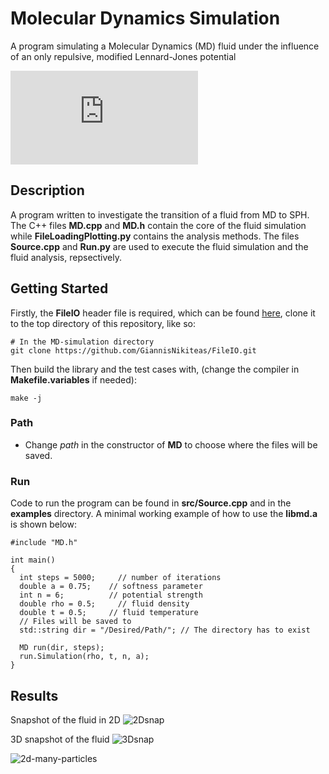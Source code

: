 # Molecular Dynamics Simulation

A program simulating a Molecular Dynamics (MD) fluid under the influence of an only repulsive, modified Lennard-Jones potential

![first eq](http://latex.codecogs.com/gif.latex?%5Cphi_%7Bij%7D%20%28r%29%20%3D%20%5Cvarepsilon%5Cbigg%28%5Cdfrac%7B%5Csigma%7D%7B%28r%5E%7B2%7D%20&plus;%20A%29%7D%5Cbigg%29%5E%5Cfrac%7Bn%7D%7B2%7D)


## Description
A program written to investigate the transition of a fluid from MD to SPH. The C++ files **MD.cpp** and **MD.h** contain the core of the fluid simulation while **FileLoadingPlotting.py** contains the analysis methods. The files **Source.cpp** and **Run.py** are used to execute the fluid simulation and the fluid analysis, repsectively.

## Getting Started
Firstly, the **FileIO** header file is required, which can be found [here](https://github.com/GiannisNikiteas/FileIO.git), clone it to the top directory of this repository, like so:
```
# In the MD-simulation directory
git clone https://github.com/GiannisNikiteas/FileIO.git
```

Then build the library and the test cases with, (change the compiler in **Makefile.variables** if needed):
```
make -j
```

### Path
* Change *path* in the constructor of **MD** to choose where the files will be saved.


### Run
Code to run the program can be found in **src/Source.cpp** and in the **examples** directory.
A minimal working example of how to use the **libmd.a** is shown below:

```
#include "MD.h"

int main()
{
  int steps = 5000; 	// number of iterations
  double a = 0.75; 	  // softness parameter
  int n = 6;  	      // potential strength
  double rho = 0.5; 	// fluid density
  double t = 0.5;     // fluid temperature
  // Files will be saved to
  std::string dir = "/Desired/Path/"; // The directory has to exist
  
  MD run(dir, steps);
  run.Simulation(rho, t, n, a);
}
```

## Results
Snapshot of the fluid in 2D
![2Dsnap](https://github.com/GiannisNikiteas/MD-simulation/blob/master/snap_n6_a075.png?raw=true)

3D snapshot of the fluid
![3Dsnap](https://github.com/GiannisNikiteas/MD-simulation/blob/master/3d075.png?raw=true)

![2d-many-particles](https://github.com/GiannisNikiteas/MD-simulation/blob/master/snap_2744_n6_a4.png?raw=true)

<!-- 2D Animation of the fluid with time
![vid]() -->
